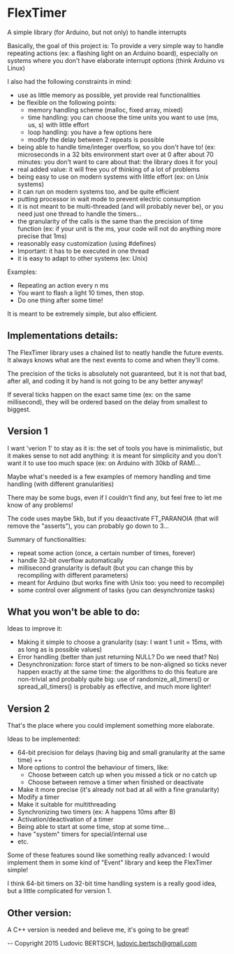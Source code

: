 # FlexTimer
A simple library (for Arduino, but not only) to handle interrupts

Basically, the goal of this project is:
  To provide a very simple way to handle repeating actions (ex: a flashing light on an Arduino board), 
  especially on systems where you don't have elaborate interrupt options (think Arduino vs Linux)
  
I also had the following constraints in mind:
  - use as little memory as possible, yet provide real functionalities
  - be flexible on the following points:
     - memory handling scheme (malloc, fixed array, mixed)
     - time handling: you can choose the time units you want to use (ms, us, s) with little effort
     - loop handling: you have a few options here
     - modify the delay between 2 repeats is possible
  - being able to handle time/integer overflow, so you don't have to! 
    (ex: microseconds in a 32 bits environment start over at 0 after about 70 minutes: you don't want to care about that: the library does it for you)
  - real added value: it will free you of thinking of a lot of problems
  - being easy to use on modern systems with little effort (ex: on Unix systems)
  - it can run on modern systems too, and be quite efficient
  - putting processor in wait mode to prevent electric consumption 
  - it is not meant to be multi-threaded (and will probably never be), or you need just one thread to handle the timers...
  - the granularity of the calls is the same than the precision of time function (ex: if your unit is the ms, your code will not do anything more precise that 1ms)
  - reasonably easy customization (using #defines)
  - Important: it has to be executed in one thread
  - it is easy to adapt to other systems (ex: Unix)

Examples:
- Repeating an action every n ms
- You want to flash a light 10 times, then stop.
- Do one thing after some time!

It is meant to be extremely simple, but also efficient.

Implementations details:
------------------------
The FlexTimer library uses a chained list to neatly handle the future events. It always knows what are the next events to come and when they'll come. 

The precision of the ticks is absolutely not guaranteed, but it is not that bad, after all, and coding it by hand is not going to be any better anyway!

If several ticks happen on the exact same time (ex: on the same millisecond), they will be ordered based on the delay from smallest to biggest.

Version 1
---------
I want 'verion 1' to stay as it is: the set of tools you have is minimalistic, but it makes sense to not add anything: it is meant for simplicity and you don't want it to use too much space (ex: on Arduino with 30kb of RAM)...

Maybe what's needed is a few examples of memory handling and time handling (with different granularities)

There may be some bugs, even if I couldn't find any, but feel free to let me know of any problems!

The code uses maybe 5kb, but if you deaactivate FT_PARANOIA (that will remove the "asserts"), you can probably go down to 3...

Summary of functionalities:
- repeat some action (once, a certain number of times, forever)
- handle 32-bit overflow automatically
- millisecond granularity is default (but you can change this by recompiling with different parameters)
- meant for Arduino (but works fine with Unix too: you need to recompile)
- some control over alignment of tasks (you can desynchronize tasks)

What you won't be able to do:
- 

Ideas to improve it:
- Making it simple to choose a granularity (say: I want 1 unit = 15ms, with as long as is possible values)
- Error handling (better than just returning NULL? Do we need that? No)
- Desynchronization: force start of timers to be non-aligned so ticks never happen exactly at the same time: the algorithms to do this feature are non-trivial and probably quite big: use of randomize_all_timers() or spread_all_timers() is probably as effective, and much more lighter!

Version 2
---------
That's the place where you could implement something more elaborate.

Ideas to be implemented:
- 64-bit precision for delays (having big and small granularity at the same time) ++
- More options to control the behaviour of timers, like:
  - Choose between catch up when you missed a tick or no catch up
  - Choose between remove a timer when finished or deactivate
- Make it more precise (it's already not bad at all with a fine granularity)
- Modify a timer
- Make it suitable for multithreading
- Synchronizing two timers (ex: A happens 10ms after B)
- Activation/deactivation of a timer
- Being able to start at some time, stop at some time...
- have "system" timers for special/internal use
- etc.

Some of these features sound like something really advanced: I would implement them in some kind of "Event" library and keep the FlexTimer simple!

I think 64-bit timers on 32-bit time handling system is a really good idea, but a little complicated for version 1.

Other version:
--------------
A C++ version is needed and believe me, it's going to be great!

--
Copyright 2015 Ludovic BERTSCH, ludovic.bertsch@gmail.com
